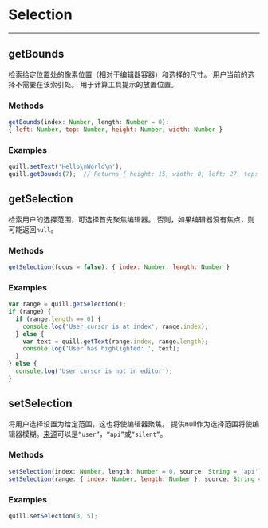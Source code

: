# Selection
---
## getBounds
检索给定位置处的像素位置（相对于编辑器容器）和选择的尺寸。 用户当前的选择不需要在该索引处。 用于计算工具提示的放置位置。

### Methods
```javascript
getBounds(index: Number, length: Number = 0):
{ left: Number, top: Number, height: Number, width: Number }
```

### Examples
```javascript
quill.setText('Hello\nWorld\n');
quill.getBounds(7);  // Returns { height: 15, width: 0, left: 27, top: 31 }
```

## getSelection
检索用户的选择范围，可选择首先聚焦编辑器。 否则，如果编辑器没有焦点，则可能返回`null`。

### Methods
```javascript
getSelection(focus = false): { index: Number, length: Number }
```

### Examples
```javascript
var range = quill.getSelection();
if (range) {
  if (range.length == 0) {
    console.log('User cursor is at index', range.index);
  } else {
    var text = quill.getText(range.index, range.length);
    console.log('User has highlighted: ', text);
  }
} else {
  console.log('User cursor is not in editor');
}
```

## setSelection
将用户选择设置为给定范围，这也将使编辑器聚焦。 提供null作为选择范围将使编辑器模糊。[来源](https://quilljs.com/docs/api/#events)可以是`“user”`，`“api”`或`“silent”`。

### Methods
```javascript
setSelection(index: Number, length: Number = 0, source: String = 'api')
setSelection(range: { index: Number, length: Number }, source: String = 'api')
```

### Examples
```javascript
quill.setSelection(0, 5);
```